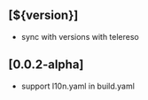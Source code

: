 ## [${version}]

* sync with versions with telereso

## [0.0.2-alpha] 

* support l10n.yaml in build.yaml

